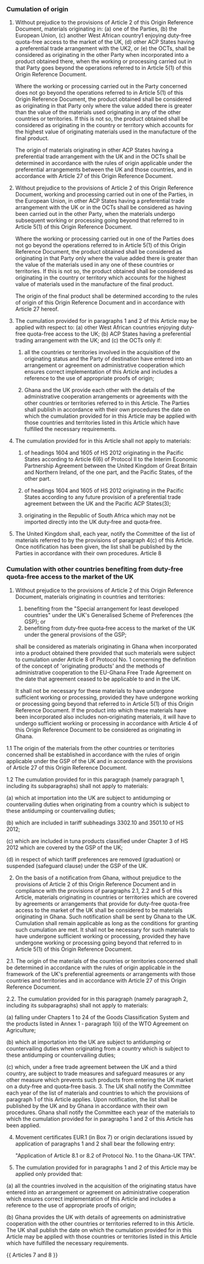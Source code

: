 ### Cumulation of origin

1. Without prejudice to the provisions of Article 2 of this Origin Reference Document, materials originating in: (a) one of the Parties, (b) the European Union, (c) another West African country1 enjoying duty-free quota-free access to the market of the UK, (d) other ACP States having a preferential trade arrangement with the UK2, or (e) the OCTs, shall be considered as originating in the other Party when incorporated into a product obtained there, when the working or processing carried out in that Party goes beyond the operations referred to in Article 5(1) of this Origin Reference Document.

    Where the working or processing carried out in the Party concerned does not go beyond the operations referred to in Article 5(1) of this Origin Reference Document, the product obtained shall be considered as originating in that Party only where the value added there is greater than the value of the materials used originating in any of the other countries or territories. If this is not so, the product obtained shall be considered as originating in the country or territory which accounts for the highest value of originating materials used in the manufacture of the final product.

    The origin of materials originating in other ACP States having a preferential trade arrangement with the UK and in the OCTs shall be determined in accordance with the rules of origin applicable under the preferential arrangements between the UK and those countries, and in accordance with Article 27 of this Origin Reference Document.

2. Without prejudice to the provisions of Article 2 of this Origin Reference Document, working and processing carried out in one of the Parties, in the European Union, in other ACP States having a preferential trade arrangement with the UK or in the OCTs shall be considered as having been carried out in the other Party, when the materials undergo subsequent working or processing going beyond that referred to in Article 5(1) of this Origin Reference Document.

    Where the working or processing carried out in one of the Parties does not go beyond the operations referred to in Article 5(1) of this Origin Reference Document, the product obtained shall be considered as originating in that Party only where the value added there is greater than the value of the materials used in any one of these countries or territories. If this is not so, the product obtained shall be considered as originating in the country or territory which accounts for the highest value of materials used in the manufacture of the final product.

    The origin of the final product shall be determined according to the rules of origin of this Origin Reference Document and in accordance with Article 27 hereof.

3. The cumulation provided for in paragraphs 1 and 2 of this Article may be applied with respect to: (a) other West African countries enjoying duty-free quota-free access to the UK; (b) ACP States having a preferential trading arrangement with the UK; and (c) the OCTs only if:

   1. all the countries or territories involved in the acquisition of the originating status and the Party of destination have entered into an arrangement or agreement on administrative cooperation which ensures correct implementation of this Article and includes a reference to the use of appropriate proofs of origin;

   2. Ghana and the UK provide each other with the details of the administrative cooperation arrangements or agreements with the other countries or territories referred to in this Article. The Parties shall publish in accordance with their own procedures the date on which the cumulation provided for in this Article may be applied with those countries and territories listed in this Article which have fulfilled the necessary requirements.

4. The cumulation provided for in this Article shall not apply to materials:

   1. of headings 1604 and 1605 of HS 2012 originating in the Pacific States according to Article 6(6) of Protocol II to the Interim Economic Partnership Agreement between the United Kingdom of Great Britain and Northern Ireland, of the one part, and the Pacific States, of the other part.

   2. of headings 1604 and 1605 of HS 2012 originating in the Pacific States according to any future provision of a preferential trade agreement between the UK and the Pacific ACP States(3);

   3. originating in the Republic of South Africa which may not be imported directly into the UK duty‐free and quota‐free.

5. The United Kingdom shall, each year, notify the Committee of the list of materials referred to by the provisions of paragraph 4(c) of this Article. Once notification has been given, the list shall be published by the Parties in accordance with their own procedures.
Article 8

### Cumulation with other countries benefiting from duty-free quota-free access to the market of the UK

1. Without prejudice to the provisions of Article 2 of this Origin Reference Document, materials originating in countries and territories:
   1. benefiting from the "Special arrangement for least developed countries" under the UK's Generalised Scheme of Preferences (the GSP); or
   2. benefiting from duty‐free quota‐free access to the market of the UK under the general provisions of the GSP;

    shall be considered as materials originating in Ghana when incorporated into a product obtained there provided that such materials were subject to cumulation under Article 8 of Protocol No. 1 concerning the definition of the concept of 'originating products' and the methods of administrative cooperation to the EU-Ghana Free Trade Agreement on the date that agreement ceased to be applicable to and in the UK.

    It shall not be necessary for these materials to have undergone sufficient working or processing, provided they have undergone working or processing going beyond that referred to in Article 5(1) of this Origin Reference Document. If the product into which these materials have been incorporated also includes non‐originating materials, it will have to undergo sufficient working or processing in accordance with Article 4 of this Origin Reference Document to be considered as originating in Ghana.

1.1 The origin of the materials from the other countries or territories concerned shall be established in accordance with the rules of origin applicable under the GSP of the UK and in accordance with the provisions of Article 27 of this Origin Reference Document.

1.2 The cumulation provided for in this paragraph (namely paragraph 1, including its subparagraphs) shall not apply to materials:

(a) which at importation into the UK are subject to antidumping or countervailing duties when originating from a country which is subject to these antidumping or countervailing duties;

(b) which are included in tariff subheadings 3302.10 and 3501.10 of HS 2012;

(c) which are included in tuna products classified under Chapter 3 of HS 2012 which are covered by the GSP of the UK;

(d) in respect of which tariff preferences are removed (graduation) or suspended (safeguard clause) under the GSP of the UK.

2. On the basis of a notification from Ghana, without prejudice to the provisions of Article 2 of this Origin Reference Document and in compliance with the provisions of paragraphs 2.1, 2.2 and 5 of this Article, materials originating in countries or territories which are covered by agreements or arrangements that provide for duty-free quota-free access to the market of the UK shall be considered to be materials originating in Ghana. Such notification shall be sent by Ghana to the UK. Cumulation shall remain applicable as long as the conditions for granting such cumulation are met. It shall not be necessary for such materials to have undergone sufficient working or processing, provided they have undergone working or processing going beyond that referred to in Article 5(1) of this Origin Reference Document.

2.1. The origin of the materials of the countries or territories concerned shall be determined in accordance with the rules of origin applicable in the framework of the UK's preferential agreements or arrangements with those countries and territories and in accordance with Article 27 of this Origin Reference Document.

2.2. The cumulation provided for in this paragraph (namely paragraph 2, including its subparagraphs) shall not apply to materials:

(a) falling under Chapters 1 to 24 of the Goods Classification System and the products listed in Annex 1 ‐ paragraph 1(ii) of the WTO Agreement on Agriculture;

(b) which at importation into the UK are subject to antidumping or countervailing duties when originating from a country which is subject to these antidumping or countervailing duties;

(c) which, under a free trade agreement between the UK and a third country, are subject to trade measures and safeguard measures or any other measure which prevents such products from entering the UK market on a duty‐free and quota‐free basis.
3. The UK shall notify the Committee each year of the list of materials and countries to which the provisions of paragraph 1 of this Article applies. Upon notification, the list shall be published by the UK and by Ghana in accordance with their own procedures. Ghana shall notify the Committee each year of the materials to which the cumulation provided for in paragraphs 1 and 2 of this Article has been applied.

4. Movement certificates EUR.1 (in Box 7) or origin declarations issued by application of paragraphs 1 and 2 shall bear the following entry:

    "Application of Article 8.1 or 8.2 of Protocol No. 1 to the Ghana-UK TPA".
5. The cumulation provided for in paragraphs 1 and 2 of this Article may be applied only provided that:

(a) all the countries involved in the acquisition of the originating status have entered into an arrangement or agreement on administrative cooperation which ensures correct implementation of this Article and includes a reference to the use of appropriate proofs of origin;

(b) Ghana provides the UK with details of agreements on administrative cooperation with the other countries or territories referred to in this Article. The UK shall publish the date on which the cumulation provided for in this Article may be applied with those countries or territories listed in this Article which have fulfilled the necessary requirements.

{{ Articles 7 and 8 }}
